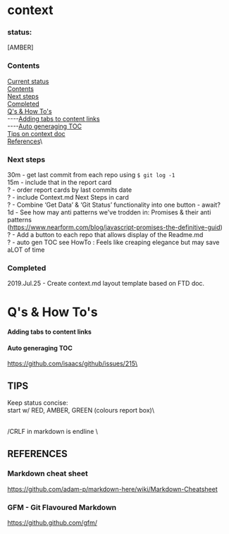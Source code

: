 # context
### status:
[AMBER]

### Contents
[Current status](#status)\
[Contents](#contents)\
[Next steps](#next-steps)\
[Completed](#completed)\
[Q's & How To's](#qs--how-tos)\
----[Adding tabs to content links](#adding-tabs-to-content-links) \
----[Auto generaging TOC](#auto-generaging-toc)\
[Tips on context doc](#tips)\
[References](#references)\

### Next steps
30m - get last commit from each repo using ```$ git log -1```\
15m - include that in the report card\
? - order report cards by last commits date\
? - include Context.md Next Steps in card\
? - Combine ‘Get Data’ & ‘Git Status’ functionality into one button - await?\
1d - See how may anti patterns we've trodden in: Promises & their anti patterns\
(https://www.nearform.com/blog/javascript-promises-the-definitive-guid) \
? - Add a button to each repo that allows display of the Readme.md\
? - auto gen TOC see HowTo : Feels like creaping elegance but may save aLOT of time

### Completed
2019.Jul.25 - Create context.md layout template based on FTD doc.



# Q's & How To's
#### Adding tabs to content links
#### Auto generaging TOC
https://github.com/isaacs/github/issues/215\


## TIPS
Keep status concise:\
start w/ RED, AMBER, GREEN (colours report box)\

<br>/CRLF in markdown is endline \\


## REFERENCES
### Markdown cheat sheet
https://github.com/adam-p/markdown-here/wiki/Markdown-Cheatsheet

### GFM - Git Flavoured Markdown
https://github.github.com/gfm/
